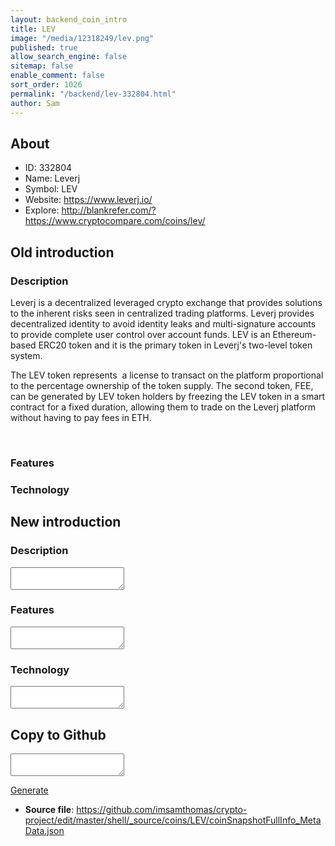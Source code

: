 ```yaml
---
layout: backend_coin_intro
title: LEV
image: "/media/12318249/lev.png"
published: true
allow_search_engine: false
sitemap: false
enable_comment: false
sort_order: 1026
permalink: "/backend/lev-332804.html"
author: Sam
---
```


## About

- ID: 332804
- Name: Leverj
- Symbol: LEV
- Website: https://www.leverj.io/
- Explore: http://blankrefer.com/?https://www.cryptocompare.com/coins/lev/


## Old introduction

### Description

<div><p>Leverj is a decentralized leveraged crypto exchange that provides solutions to the inherent risks seen in centralized trading platforms. <span>Leverj provides decentralized identity to avoid identity leaks and multi-signature accounts to provide complete user control over account funds. LEV is an Ethereum-based ERC20 token and it is the primary token in Leverj&#39;s two-level token system. </span></p><p><span>The LEV token represents  a license to transact on the platform proportional to the percentage ownership of the token supply. The second token, FEE, can be generated by LEV token holders by freezing the LEV token in a smart contract for a fixed duration, allowing them to trade on the Leverj platform without having to pay fees in ETH. </span></p><p> </p></div><div></div>

### Features


### Technology




## New introduction


### Description
<textarea id="meta_description" name="description"></textarea>

### Features
<textarea id="meta_features" name="features"></textarea>

### Technology
<textarea id="meta_technology" name="technology"></textarea>


## Copy to Github

<textarea id="coinsnapshotfullinfo_metadata"></textarea>

<a href="#gen" onclick="generateMetaDatJson()">Generate</a>

- **Source file**: <a href="https://github.com/imsamthomas/crypto-project/edit/master/shell/_source/coins/LEV/coinSnapshotFullInfo_MetaData.json">https://github.com/imsamthomas/crypto-project/edit/master/shell/_source/coins/LEV/coinSnapshotFullInfo_MetaData.json</a>

